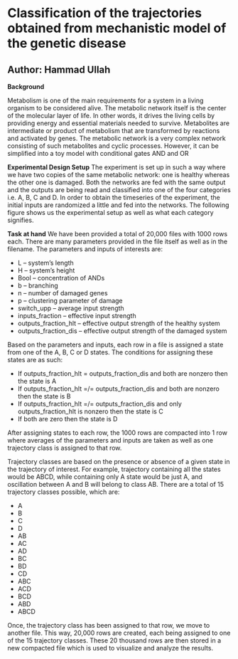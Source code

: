 # Classification of the trajectories obtained from mechanistic model of the genetic disease

## Author: Hammad Ullah

**Background**

Metabolism is one of the main requirements for a system in a living organism to be considered alive. The metabolic network itself is the center of the molecular layer of life. In other words, it drives the living cells by providing energy and essential materials needed to survive. Metabolites are intermediate or product of metabolism that are transformed by reactions and activated by genes. The metabolic network is a very complex network consisting of such metabolites and cyclic processes. However, it can be simplified into a toy model with conditional gates AND and OR

**Experimental Design Setup**
The experiment is set up in such a way where we have two copies of the same metabolic network: one is healthy whereas the other one is damaged. Both the networks are fed with the same output and the outputs are being read and classified into one of the four categories i.e. A, B, C and D. In order to obtain the timeseries of the experiment, the initial inputs are randomized a
little and fed into the networks. The following figure shows us the experimental setup as well as what each category signifies.

**Task at hand**
We have been provided a total of 20,000 files with 1000 rows each. There are many parameters provided in the file itself as well as in the filename. The parameters and inputs of interests are:
* L – system’s length
* H – system’s height
* Bool – concentration of ANDs
* b – branching
* n – number of damaged genes
* p – clustering parameter of damage
* switch_upp – average input strength
* inputs_fraction – effective input strength
* outputs_fraction_hlt – effective output strength of the healthy system
* outputs_fraction_dis – effective output strength of the damaged system

Based on the parameters and inputs, each row in a file is assigned a state from one of the A, B, C or D states. The conditions for assigning these states are as such:
* If outputs_fraction_hlt = outputs_fraction_dis and both are nonzero then the state is A
* If outputs_fraction_hlt =/= outputs_fraction_dis and both are nonzero then the state is B
* If outputs_fraction_hlt =/= outputs_fraction_dis and only outputs_fraction_hlt is nonzero then the state is C
* If both are zero then the state is D

After assigning states to each row, the 1000 rows are compacted into 1 row where averages of the parameters and inputs are taken as well as one trajectory class is assigned to that row.

Trajectory classes are based on the presence or absence of a given state in the trajectory of interest. For example, trajectory containing all the states would be ABCD, while containing only A state would be just A, and oscillation between A and B will belong to class AB. There are a total of 15 trajectory classes possible, which are:
  * A
  * B
  * C
  * D
  * AB
  * AC
  * AD
  * BC
  * BD
  * CD
  * ABC
  * ACD
  * BCD
  * ABD
  * ABCD

Once, the trajectory class has been assigned to that row, we move to another file. This way, 20,000 rows are created, each being assigned to one of the 15 trajectory classes. These 20 thousand rows are then stored in a new compacted file which is used to visualize and analyze the results.
